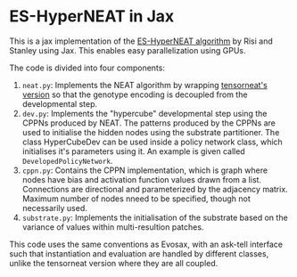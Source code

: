# ES-HyperNEAT in Jax

This is a jax implementation of the [ES-HyperNEAT algorithm](https://pubmed.ncbi.nlm.nih.gov/22938563/) by Risi and Stanley using Jax. This enables easy parallelization using GPUs.

The code is divided into four components:

1. `neat.py`: Implements the NEAT algorithm by wrapping [tensorneat's version](https://github.com/EMI-Group/tensorneat/tree/main) so that the genotype encoding is decoupled from the developmental step.
2. `dev.py`: Implements the "hypercube" developmental step using the CPPNs produced by NEAT. The patterns produced by the CPPNs are used to initialise the hidden nodes using the substrate partitioner. The class HyperCubeDev can be used inside a policy network class, which initialises it's parameters using it. An example is given called `DevelopedPolicyNetwork`.
3. `cppn.py`: Contains the CPPN implementation, which is graph where nodes have bias and activation function values drawn from a list. Connections are directional and parameterized by the adjacency matrix. Maximum number of nodes nneed to be specified, though not necessarily used.
4. `substrate.py`: Implements the initialisation of the substrate based on the variance of values within multi-resultion patches.

This code uses the same conventions as Evosax, with an ask-tell interface such that instantiation and evaluation are handled by different classes, unlike the tensorneat version where they are all coupled.
